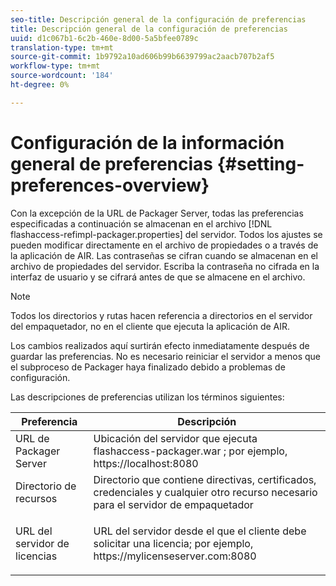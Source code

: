 ```yaml
---
seo-title: Descripción general de la configuración de preferencias
title: Descripción general de la configuración de preferencias
uuid: d1c067b1-6c2b-460e-8d00-5a5bfee0789c
translation-type: tm+mt
source-git-commit: 1b9792a10ad606b99b6639799ac2aacb707b2af5
workflow-type: tm+mt
source-wordcount: '184'
ht-degree: 0%

---
```



# Configuración de la información general de preferencias {#setting-preferences-overview}

Con la excepción de la URL de Packager Server, todas las preferencias especificadas a continuación se almacenan en el archivo [!DNL flashaccess-refimpl-packager.properties] del servidor. Todos los ajustes se pueden modificar directamente en el archivo de propiedades o a través de la aplicación de AIR. Las contraseñas se cifran cuando se almacenan en el archivo de propiedades del servidor. Escriba la contraseña no cifrada en la interfaz de usuario y se cifrará antes de que se almacene en el archivo.

>[!NOTE]
>
>Todos los directorios y rutas hacen referencia a directorios en el servidor del empaquetador, no en el cliente que ejecuta la aplicación de AIR.

Los cambios realizados aquí surtirán efecto inmediatamente después de guardar las preferencias. No es necesario reiniciar el servidor a menos que el subproceso de Packager haya finalizado debido a problemas de configuración.

Las descripciones de preferencias utilizan los términos siguientes:

<table frame="all" colsep="1" rowsep="1" class="+ topic/table adobe-d/table " id="table_tj5_hcz_n4"> 
 <thead class="- topic/thead "> 
  <tr rowsep="1" class="- topic/row "> 
   <th colname="1" class="- topic/entry entry"> Preferencia </th> 
   <th colname="2" class="- topic/entry entry"> Descripción </th> 
  </tr> 
 </thead>
 <tbody class="- topic/tbody "> 
  <tr rowsep="1" class="- topic/row "> 
   <td colname="1" class="- topic/entry "> URL de Packager Server </td> 
   <td colname="2" class="- topic/entry "> Ubicación del servidor que ejecuta <span class="filepath"> flashaccess-packager.war </span>; por ejemplo, <span class="filepath"> https://localhost:8080 </span> </td> 
  </tr> 
  <tr rowsep="1" class="- topic/row "> 
   <td colname="1" class="- topic/entry "> Directorio de recursos </td> 
   <td colname="2" class="- topic/entry "> Directorio que contiene directivas, certificados, credenciales y cualquier otro recurso necesario para el servidor de empaquetador </td> 
  </tr> 
  <tr rowsep="0" class="- topic/row "> 
   <td colname="1" class="- topic/entry "> URL del servidor de licencias </td> 
   <td colname="2" class="- topic/entry "> <p class="- topic/p ">URL del servidor desde el que el cliente debe solicitar una licencia; por ejemplo, <span class="filepath"> https://mylicenseserver.com:8080 </span> </p> </td> 
  </tr> 
 </tbody> 
</table>

